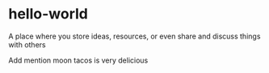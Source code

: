# hello-world
A place where you store ideas, resources, or even share and discuss things with others

Add mention moon tacos is very delicious
